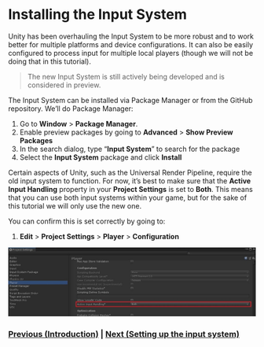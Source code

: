 # Installing the Input System

Unity has been overhauling the Input System to be more robust and to work better for multiple platforms and device configurations. It can also be easily configured to process input for multiple local players (though we will not be doing that in this tutorial). 

> The new Input System is still actively being developed and is considered in preview.

The Input System can be installed via Package Manager or from the GitHub repository. We’ll do Package Manager:

1.	Go to **Window** > **Package Manager**. 
2.	Enable preview packages by going to **Advanced** > **Show Preview Packages**
3.	In the search dialog, type “**Input System**” to search for the package
4.	Select the **Input System** package and click **Install**

Certain aspects of Unity, such as the Universal Render Pipeline, require the old input system to function. For now, it’s best to make sure that the **Active Input Handling** property in your **Project Settings** is set to **Both**. This means that you can use both input systems within your game, but for the sake of this tutorial we will only use the new one. 

You can confirm this is set correctly by going to:

1.	**Edit** > **Project Settings** > **Player** > **Configuration** 

![Active Input Handling Check](../images/pt-1-2-activeInputHandling.jpg)

### [Previous (Introduction)](../readme.md)    |     [Next (Setting up the input system)](./pt-2-setting-up-the-input-system.md)
